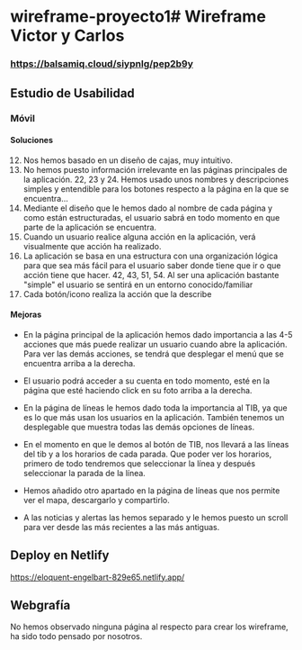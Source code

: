 # wireframe-proyecto1# Wireframe Victor y Carlos

### https://balsamiq.cloud/siypnlg/pep2b9y

## Estudio de Usabilidad

### Móvil

#### Soluciones

12. Nos hemos basado en un diseño de cajas, muy intuitivo.
21. No hemos puesto información irrelevante en las páginas principales de la aplicación.
22, 23 y 24. Hemos usado unos nombres y descripciones simples y entendible para los botones respecto a la página en la que se encuentra...
33. Mediante el diseño que le hemos dado al nombre de cada página y como están estructuradas, el usuario sabrá en todo momento en que parte de la aplicación se encuentra.
36. Cuando un usuario realice alguna acción en la aplicación, verá visualmente que acción ha realizado.
41. La aplicación se basa en una estructura con una organización lógica para que sea más fácil para el usuario saber donde tiene que ir o que acción tiene que hacer.
42, 43, 51, 54. Al ser una aplicación bastante "simple" el usuario se sentirá en un entorno conocido/familiar
46. Cada botón/icono realiza la acción que la describe

#### Mejoras

- En la página principal de la aplicación hemos dado importancia a las 4-5 acciones que más puede realizar un usuario cuando abre la aplicación. 
Para ver las demás acciones, se tendrá que desplegar el menú que se encuentra arriba a la derecha.

- El usuario podrá acceder a su cuenta en todo momento, esté en la página que esté haciendo click en su foto arriba a la derecha.

- En la página de líneas le hemos dado toda la importancia al TIB, ya que es lo que más usan los usuarios en la aplicación. 
También tenemos un desplegable que muestra todas las demás opciones de líneas.

- En el momento en que le demos al botón de TIB, nos llevará a las líneas del tib y a los horarios de cada parada. 
Que poder ver los horarios, primero de todo tendremos que seleccionar la línea y después seleccionar la parada de la línea.

- Hemos añadido otro apartado en la página de líneas que nos permite ver el mapa, descargarlo y compartirlo.

- A las noticias y alertas las hemos separado y le hemos puesto un scroll para ver desde las más recientes a las más antiguas.

## Deploy en Netlify
https://eloquent-engelbart-829e65.netlify.app/

## Webgrafía

No hemos observado ninguna página al respecto para crear los wireframe, ha sido todo pensado por nosotros.
